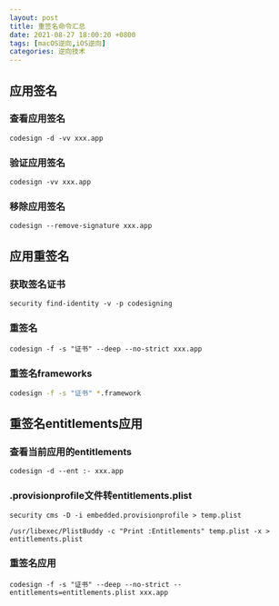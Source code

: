 ```yaml
---
layout: post
title: 重签名命令汇总
date: 2021-08-27 18:00:20 +0800
tags: [macOS逆向,iOS逆向]
categories: 逆向技术
---
```




## 应用签名

### 查看应用签名

```shell
codesign -d -vv xxx.app
```

### 验证应用签名

```shell
codesign -vv xxx.app
```

### 移除应用签名

```shell
codesign --remove-signature xxx.app
```

## 应用重签名

### 获取签名证书

```shell
security find-identity -v -p codesigning
```

### 重签名

```shell
codesign -f -s "证书" --deep --no-strict xxx.app
```

### 重签名frameworks

```sh
codesign -f -s "证书" *.framework
```

## 重签名entitlements应用

### 查看当前应用的entitlements

```shell
codesign -d --ent :- xxx.app
```

### .provisionprofile文件转entitlements.plist

```shell
security cms -D -i embedded.provisionprofile > temp.plist
```

```shell
/usr/libexec/PlistBuddy -c "Print :Entitlements" temp.plist -x > entitlements.plist
```

### 重签名应用

```shell
codesign -f -s "证书" --deep --no-strict --entitlements=entitlements.plist xxx.app
  ```
